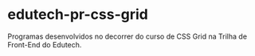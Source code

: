 # edutech-pr-css-grid
Programas desenvolvidos no decorrer do curso de CSS Grid na Trilha de Front-End do Edutech.
